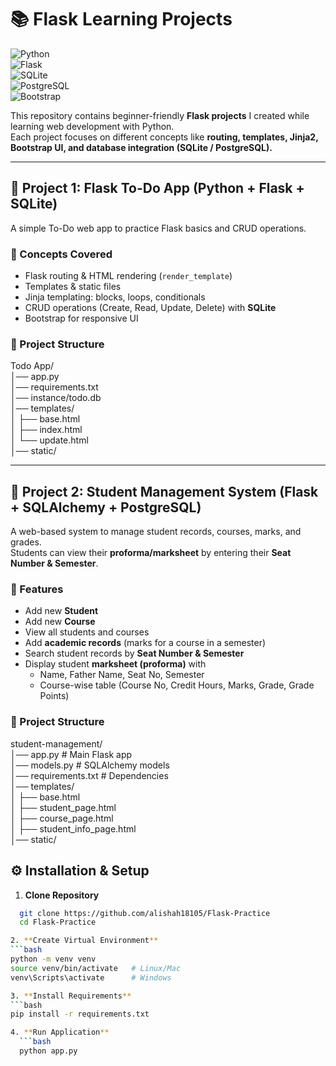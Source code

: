 # 📚 Flask Learning Projects  

![Python](https://img.shields.io/badge/Python-3.10%2B-blue?logo=python)  
![Flask](https://img.shields.io/badge/Flask-2.0%2B-black?logo=flask)  
![SQLite](https://img.shields.io/badge/SQLite-Database-lightgrey?logo=sqlite)  
![PostgreSQL](https://img.shields.io/badge/PostgreSQL-Database-blue?logo=postgresql)  
![Bootstrap](https://img.shields.io/badge/Bootstrap-5-purple?logo=bootstrap)  

This repository contains beginner-friendly **Flask projects** I created while learning web development with Python.  
Each project focuses on different concepts like **routing, templates, Jinja2, Bootstrap UI, and database integration (SQLite / PostgreSQL).**  

---

## 📝 Project 1: Flask To-Do App (Python + Flask + SQLite)  

A simple To-Do web app to practice Flask basics and CRUD operations.  

### 🔹 Concepts Covered  
- Flask routing & HTML rendering (`render_template`)  
- Templates & static files  
- Jinja templating: blocks, loops, conditionals  
- CRUD operations (Create, Read, Update, Delete) with **SQLite**  
- Bootstrap for responsive UI  

### 📂 Project Structure  
Todo App/  
│── app.py  
│── requirements.txt  
│── instance/todo.db  
│── templates/  
│ ├── base.html  
│ ├── index.html  
│ └── update.html  
│── static/   


---

## 📝 Project 2: Student Management System (Flask + SQLAlchemy + PostgreSQL)  

A web-based system to manage student records, courses, marks, and grades.  
Students can view their **proforma/marksheet** by entering their **Seat Number & Semester**.  

### 🔹 Features  
- Add new **Student**  
- Add new **Course**  
- View all students and courses  
- Add **academic records** (marks for a course in a semester)  
- Search student records by **Seat Number & Semester**  
- Display student **marksheet (proforma)** with  
  - Name, Father Name, Seat No, Semester  
  - Course-wise table (Course No, Credit Hours, Marks, Grade, Grade Points)  

### 📂 Project Structure  

student-management/  
│── app.py # Main Flask app  
│── models.py # SQLAlchemy models  
│── requirements.txt # Dependencies  
│── templates/  
│ ├── base.html  
│ ├── student_page.html  
│ ├── course_page.html  
│ ├── student_info_page.html  
│── static/  

## ⚙️ Installation & Setup  

1. **Clone Repository**
  ```bash
    git clone https://github.com/alishah18105/Flask-Practice
    cd Flask-Practice

2. **Create Virtual Environment**
  ```bash 
python -m venv venv
source venv/bin/activate   # Linux/Mac  
venv\Scripts\activate      # Windows

3. **Install Requirements**
  ```bash
pip install -r requirements.txt  

4. **Run Application**
    ```bash
    python app.py
